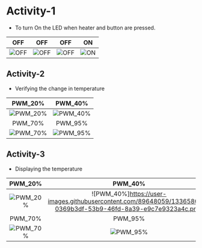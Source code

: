 # Activity-1
* To turn On the LED when heater and button are pressed.

|OFF|OFF|OFF|ON|
|:--:|:--:|:--:|:--:|
|![OFF](https://user-images.githubusercontent.com/89648059/133630576-47608679-c543-4198-909c-0c8e298df9f7.png) |![OFF](https://user-images.githubusercontent.com/89648059/133630970-cfa6612b-4174-452c-9a84-9e689a85d9ec.png)|![OFF](https://user-images.githubusercontent.com/89648206/133642265-c37fc473-fd3f-4f78-852b-46fbce33702d.png)|![ON](https://user-images.githubusercontent.com/89648059/133631769-48a06b6e-1b64-4008-aca9-afc872f20763.png)|

## Activity-2
* Verifying the change in temperature

|PWM_20%|PWM_40%|
|:--:|:--:|
|![PWM_20%](https://user-images.githubusercontent.com/89648206/133634938-35a1bb01-56f5-4e60-920b-4ebe67837baf.png) |![PWM_40%](https://user-images.githubusercontent.com/89648059/133641289-7cc38f97-ef89-4312-a148-5fb53f978f55.png)|
|PWM_70%|PWM_95%|
|![PWM_70%](https://user-images.githubusercontent.com/89648059/133641520-cbc0da48-70c2-4313-908d-a9de6634e3b2.png)|![PWM_95%](https://user-images.githubusercontent.com/89648059/133641687-8803a759-240a-4539-a3a1-c69b3bd0dc82.png)|

## Activity-3
* Displaying the temperature

|PWM_20%|PWM_40%|
|:--:|:--:|
|![PWM_20%](https://user-images.githubusercontent.com/89648059/133657634-05e53832-c0f6-4625-bf77-9e7005d37c3e.png) |![PWM_40%]https://user-images.githubusercontent.com/89648059/133658000-0369b3df-53b9-46fd-8a39-e9c7e9323a4c.png)|
|PWM_70%|PWM_95%|
|![PWM_70%](https://user-images.githubusercontent.com/89648059/133658161-d3340c96-a625-4eb6-a52f-b9ac2f6966e3.png)|![PWM_95%](https://user-images.githubusercontent.com/89648059/133641687-8803a759-240a-4539-a3a1-c69b3bd0dc82.png)|








